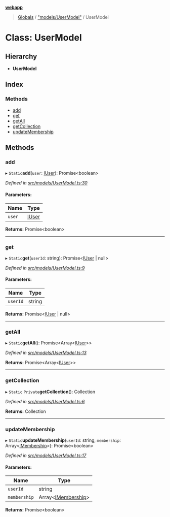 **[webapp](../README.md)**

> [Globals](../globals.md) / ["models/UserModel"](../modules/_models_usermodel_.md) / UserModel

# Class: UserModel

## Hierarchy

* **UserModel**

## Index

### Methods

* [add](_models_usermodel_.usermodel.md#add)
* [get](_models_usermodel_.usermodel.md#get)
* [getAll](_models_usermodel_.usermodel.md#getall)
* [getCollection](_models_usermodel_.usermodel.md#getcollection)
* [updateMembership](_models_usermodel_.usermodel.md#updatemembership)

## Methods

### add

▸ `Static`**add**(`user`: [IUser](../interfaces/_interface_iuser_.iuser.md)): Promise<boolean\>

*Defined in [src/models/UserModel.ts:30](https://github.com/BESTUPC/voting-web-app/blob/37e241c/src/models/UserModel.ts#L30)*

#### Parameters:

Name | Type |
------ | ------ |
`user` | [IUser](../interfaces/_interface_iuser_.iuser.md) |

**Returns:** Promise<boolean\>

___

### get

▸ `Static`**get**(`userId`: string): Promise<[IUser](../interfaces/_interface_iuser_.iuser.md) \| null\>

*Defined in [src/models/UserModel.ts:9](https://github.com/BESTUPC/voting-web-app/blob/37e241c/src/models/UserModel.ts#L9)*

#### Parameters:

Name | Type |
------ | ------ |
`userId` | string |

**Returns:** Promise<[IUser](../interfaces/_interface_iuser_.iuser.md) \| null\>

___

### getAll

▸ `Static`**getAll**(): Promise<Array<[IUser](../interfaces/_interface_iuser_.iuser.md)\>\>

*Defined in [src/models/UserModel.ts:13](https://github.com/BESTUPC/voting-web-app/blob/37e241c/src/models/UserModel.ts#L13)*

**Returns:** Promise<Array<[IUser](../interfaces/_interface_iuser_.iuser.md)\>\>

___

### getCollection

▸ `Static` `Private`**getCollection**(): Collection

*Defined in [src/models/UserModel.ts:6](https://github.com/BESTUPC/voting-web-app/blob/37e241c/src/models/UserModel.ts#L6)*

**Returns:** Collection

___

### updateMembership

▸ `Static`**updateMembership**(`userId`: string, `membership`: Array<[IMembership](../modules/_interface_iuser_.md#imembership)\>): Promise<boolean\>

*Defined in [src/models/UserModel.ts:17](https://github.com/BESTUPC/voting-web-app/blob/37e241c/src/models/UserModel.ts#L17)*

#### Parameters:

Name | Type |
------ | ------ |
`userId` | string |
`membership` | Array<[IMembership](../modules/_interface_iuser_.md#imembership)\> |

**Returns:** Promise<boolean\>
